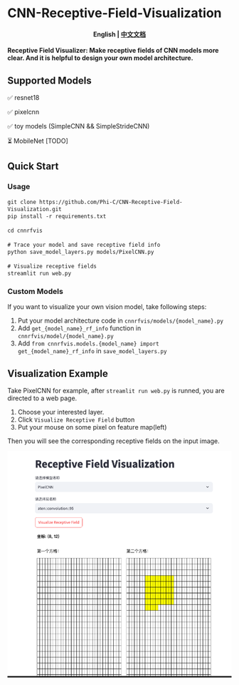 # CNN-Receptive-Field-Visualization
<h4 align="center">
  <p style="text-align: center;">
  <b> English</b> | <a href="README_zh.md">中文文档</a>
  </p>
</h4>

<p align="center">

**Receptive Field Visualizer: Make receptive fields of CNN  models more clear. And it is helpful to design your own model architecture.**

## Supported Models
✅ resnet18

✅ pixelcnn

✅ toy models (SimpleCNN && SimpleStrideCNN)

⏳ MobileNet [TODO]

## Quick Start

### Usage
```shell
git clone https://github.com/Phi-C/CNN-Receptive-Field-Visualization.git
pip install -r requirements.txt

cd cnnrfvis

# Trace your model and save receptive field info
python save_model_layers.py models/PixelCNN.py

# Visualize receptive fields
streamlit run web.py 
```
### Custom Models
If you want to visualize your own vision model, take following steps:
1. Put your model architecture code in `cnnrfvis/models/{model_name}.py`
2. Add `get_{model_name}_rf_info` function in `cnnrfvis/model/{model_name}.py` 
3. Add `from cnnrfvis.models.{model_name} import get_{model_name}_rf_info` in `save_model_layers.py`

## Visualization Example
Take PixelCNN for example, after `streamlit run web.py` is runned, you are directed to a web page.

1. Choose your interested layer.
2. Click `Visualize Receptive Field` button
3. Put your mouse on some pixel on feature map(left)

Then you will see the corresponding receptive fields on the input image.

![Example](assets/CNNRFVis.png)